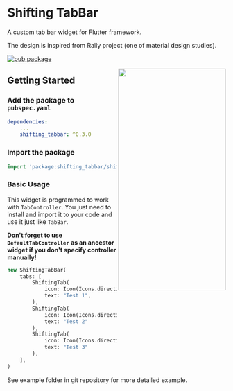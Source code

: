 # Shifting TabBar

A custom tab bar widget for Flutter framework. 

The design is inspired from Rally project (one of material design studies).

[![pub package](https://img.shields.io/badge/pub-v0.3.0-orange.svg)](https://pub.dartlang.org/packages/shifting_tabbar)

<img align="right" width="248" height="512" src="https://media.giphy.com/media/35TAoEQmPBLFwEpInv/giphy.gif">

## Getting Started

### Add the package to `pubspec.yaml`

```yaml
dependencies:
    ...
    shifting_tabbar: ^0.3.0
```

### Import the package

```dart
import 'package:shifting_tabbar/shifting_tabbar.dart';
```

### Basic Usage

This widget is programmed to work with `TabController`. 
You just need to install and import it to your code and use it just like `TabBar`.

**Don't forget to use `DefaultTabController` as an ancestor widget if you don't specify controller manually!**

```dart
new ShiftingTabBar(
    tabs: [
        ShiftingTab(
            icon: Icon(Icons.directions_bike),
            text: "Test 1",
        ),
        ShiftingTab(
            icon: Icon(Icons.directions_car),
            text: "Test 2"
        ),
        ShiftingTab(
            icon: Icon(Icons.directions_transit),
            text: "Test 3"
        ),
    ],
)
```

See example folder in git repository for more detailed example.
